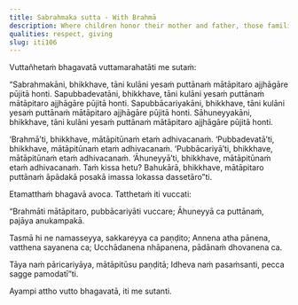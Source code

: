 ```yaml
---
title: Sabrahmaka sutta - With Brahmā
description: Where children honor their mother and father, those families are said to dwell with Brahmā.
qualities: respect, giving
slug: iti106
---
```


Vuttañhetaṁ bhagavatā vuttamarahatāti me sutaṁ:

“Sabrahmakāni, bhikkhave, tāni kulāni yesaṁ puttānaṁ mātāpitaro ajjhāgāre pūjitā honti. Sapubbadevatāni, bhikkhave, tāni kulāni yesaṁ puttānaṁ mātāpitaro ajjhāgāre pūjitā honti. Sapubbācariyakāni, bhikkhave, tāni kulāni yesaṁ puttānaṁ mātāpitaro ajjhāgāre pūjitā honti. Sāhuneyyakāni, bhikkhave, tāni kulāni yesaṁ puttānaṁ mātāpitaro ajjhāgāre pūjitā honti.

‘Brahmā’ti, bhikkhave, mātāpitūnaṁ etaṁ adhivacanaṁ. ‘Pubbadevatā’ti, bhikkhave, mātāpitūnaṁ etaṁ adhivacanaṁ. ‘Pubbācariyā’ti, bhikkhave, mātāpitūnaṁ etaṁ adhivacanaṁ. ‘Āhuneyyā’ti, bhikkhave, mātāpitūnaṁ etaṁ adhivacanaṁ. Taṁ kissa hetu? Bahukārā, bhikkhave, mātāpitaro puttānaṁ āpādakā posakā imassa lokassa dassetāro”ti.

Etamatthaṁ bhagavā avoca. Tatthetaṁ iti vuccati:

“Brahmāti mātāpitaro,
pubbācariyāti vuccare;
Āhuneyyā ca puttānaṁ,
pajāya anukampakā.

Tasmā hi ne namasseyya,
sakkareyya ca paṇḍito;
Annena atha pānena,
vatthena sayanena ca;
Ucchādanena nhāpanena,
pādānaṁ dhovanena ca.

Tāya naṁ pāricariyāya,
mātāpitūsu paṇḍitā;
Idheva naṁ pasaṁsanti,
pecca sagge pamodatī”ti.

Ayampi attho vutto bhagavatā, iti me sutanti.